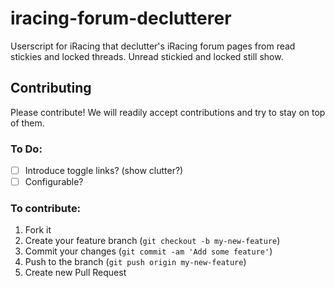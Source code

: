 iracing-forum-declutterer
=================

Userscript for iRacing that declutter's iRacing forum pages from read stickies and locked threads.  Unread stickied and locked still show.

## Contributing

Please contribute! We will readily accept contributions and try to stay on top of them.

### To Do:
- [ ] Introduce toggle links? (show clutter?)
- [ ] Configurable?

### To contribute:

1. Fork it
2. Create your feature branch (`git checkout -b my-new-feature`)
3. Commit your changes (`git commit -am 'Add some feature'`)
4. Push to the branch (`git push origin my-new-feature`)
5. Create new Pull Request
